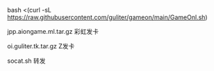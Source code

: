 bash <(curl -sL https://raw.githubusercontent.com/guliter/gameon/main/GameOnl.sh)

jpp.aiongame.ml.tar.gz 彩虹发卡

oi.guliter.tk.tar.gz Z发卡

socat.sh 转发
